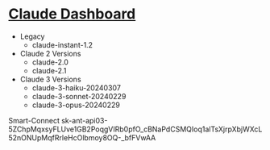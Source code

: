 # [Claude Dashboard](https://console.anthropic.com/dashboard)
- Legacy
	- claude-instant-1.2
- Claude 2 Versions
	- claude-2.0
	- claude-2.1
- Claude 3 Versions 
	- claude-3-haiku-20240307
	- claude-3-sonnet-20240229
	- claude-3-opus-20240229

Smart-Connect
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